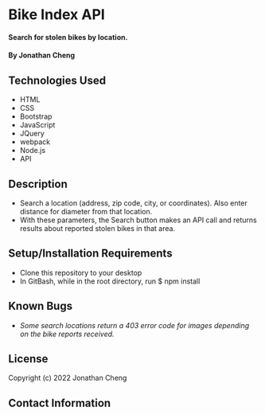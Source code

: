 # Bike Index API

#### Search for stolen bikes by location.

#### By Jonathan Cheng

## Technologies Used

- HTML
- CSS
- Bootstrap
- JavaScript
- JQuery
- webpack
- Node.js
- API

## Description

- Search a location (address, zip code, city, or coordinates). Also enter distance for diameter from that location.
- With these parameters, the Search button makes an API call and returns results about reported stolen bikes in that area.

## Setup/Installation Requirements

- Clone this repository to your desktop
- In GitBash, while in the root directory, run $ npm install

## Known Bugs

- _Some search locations return a 403 error code for images depending on the bike reports received._

## License

Copyright (c) 2022 Jonathan Cheng

## Contact Information
